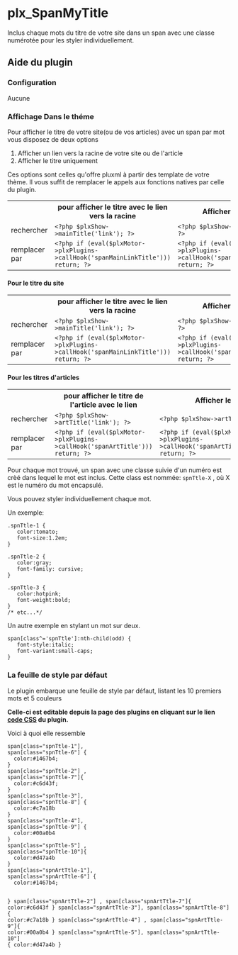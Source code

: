 # plx_SpanMyTitle
Inclus chaque mots du titre de votre site dans un span avec une classe numérotée pour les styler individuellement.

<h2>Aide du plugin</h2>
	
<h3>Configuration</h3>
  <p>Aucune</p>
<h3>Affichage Dans le théme</h3>
  <p>Pour afficher le titre de votre site(ou de vos articles) avec un span par mot vous disposez de deux options </p>
  <ol><li>Afficher un lien vers la racine de votre site ou de l'article</li>
    <li>Afficher le titre uniquement  </li>
  </ol>
  <p>Ces options sont celles qu'offre pluxml à partir des template de votre thème. Il vous suffit de remplacer le appels aux fonctions natives par celle du plugin.</p>

  <table>
    <tr><td></td><th>pour afficher le titre avec le lien vers la racine</th><th>Afficher le titre</th></tr>
    <tr><td>rechercher</td><td><code>&lt;?php $plxShow->mainTitle('link'); ?></code></td><td><code>&lt;?php $plxShow->mainTitle(); ?></code></td></tr>
    <tr><td>remplacer par</td> <td><code>&lt;?php if (eval($plxMotor->plxPlugins->callHook('spanMainLinkTitle'))) return; ?></code></td> <td> <code>&lt;?php if (eval($plxMotor->plxPlugins->callHook('spanMainTitle'))) return; ?></code></td></tr>
  </table>
  <h4>Pour le titre du site</h4>
  <table>
    <tr><td></td><th>pour afficher le titre avec le lien vers la racine</th><th>Afficher le titre</th></tr>
    <tr><td>rechercher</td><td><code>&lt;?php $plxShow->mainTitle('link'); ?></code></td><td><code>&lt;?php $plxShow->mainTitle(); ?></code></td></tr>
    <tr><td>remplacer par</td> <td><code>&lt;?php if (eval($plxMotor->plxPlugins->callHook('spanMainLinkTitle'))) return; ?></code></td> <td> <code>&lt;?php if (eval($plxMotor->plxPlugins->callHook('spanMainTitle'))) return; ?></code></td></tr>
  </table>

  <h4>Pour les titres d'articles</h4>
  <table>
  <tr><td></td><th>pour afficher le titre de l'article avec le lien</th><th>Afficher le titre</th></tr>
    <tr><td>rechercher</td><td><code>&lt;?php $plxShow->artTitle('link'); ?></code></td><td><code>&lt;?php $plxShow->artTitle(); ?></code></td></tr>
    <tr><td>remplacer par</td> <td><code>&lt;?php if (eval($plxMotor->plxPlugins->callHook('spanArtTitle'))) return; ?></code></td> <td> <code>&lt;?php if (eval($plxMotor->plxPlugins->callHook('spanArtTitle','link'))) return; ?></code></td></tr>
  </table>
  
 
  Pour chaque mot trouvé, un span avec une classe suivie d'un numéro est crèé dans lequel le mot est inclus. Cette class est nommée:  `spnTtle-X` , où X est le numéro du mot encapsulé.
  
  Vous pouvez styler individuellement chaque mot.
  
  Un exemple:
  ```
  .spnTtle-1 {
     color:tomato;
     font-size:1.2em;
  }
  
  .spnTtle-2 {
     color:gray;
     font-family: cursive;
  }

  .spnTtle-3 {
     color:hotpink;
     font-weight:bold;
  }
  /* etc...*/
  
  ```
  
  Un autre exemple en stylant un mot sur deux.
  ```
  span[class^='spnTtle']:nth-child(odd) {
     font-style:italic;
     font-variant:small-caps;
  }
  
  ```
  
  <h3>La feuille de style par défaut</h3>
  <p>Le plugin embarque une feuille de style par défaut, listant les 10 premiers mots et 5 couleurs</p>
  <p><strong>Celle-ci est editable depuis la page des plugins en cliquant sur le lien <a href="parametres_plugincss.php?p=spanTitle">code CSS</a> du plugin.</strong></p>
  <p>Voici à quoi elle ressemble</p>
  <pre><code>span[class="spnTtle-1"],
span[class="spnTtle-6"] {
  color:#1467b4;
}
span[class="spnTtle-2"] ,
span[class="spnTtle-7"]{
  color:#c6d43f;
}
span[class="spnTtle-3"],
span[class="spnTtle-8"] {
  color:#c7a18b
}
span[class="spnTtle-4"],
span[class="spnTtle-9"] {
  color:#00a0b4
}
span[class="spnTtle-5"] ,
span[class="spnTtle-10"]{
  color:#d47a4b
}
span[class="spnArtTtle-1"],
span[class="spnArtTtle-6"] {
  color:#1467b4;
  
}
span[class="spnArtTtle-2"] ,
span[class="spnArtTtle-7"]{
  color:#c6d43f
}
span[class="spnArtTtle-3"],
span[class="spnArtTtle-8"] {
  color:#c7a18b
}
span[class="spnArtTtle-4"] ,
span[class="spnArtTtle-9"]{
 color:#00a0b4 
}
span[class="spnArtTtle-5"],
span[class="spnArtTtle-10"] {
  color:#d47a4b
}</code></pre> 

